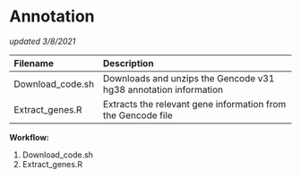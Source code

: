 # Annotation
*updated 3/8/2021*

| **Filename**		| **Description** |
|:----------------------|:----------------|
| Download_code.sh	| Downloads and unzips the Gencode v31 hg38 annotation information |
| Extract_genes.R	| Extracts the relevant gene information from the Gencode file |

**Workflow:**
1) Download_code.sh
2) Extract_genes.R